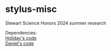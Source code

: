 # stylus-misc
Stewart Science Honors 2024 summer research

Dependencies:\
[Holiday's code](https://github.com/holiday-pettijohn/Stylus_Scoring_Generalization)\
[Daniel's code](https://github.com/danieltmarch/StylusArchetypeConverter)
